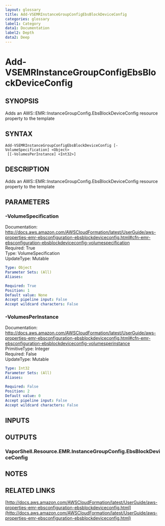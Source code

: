 ```yaml
---
layout: glossary
title: Add-VSEMRInstanceGroupConfigEbsBlockDeviceConfig
categories: glossary
label1: Category
data1: Documentation
label2: Depth
data2: Deep
---
```


# Add-VSEMRInstanceGroupConfigEbsBlockDeviceConfig

## SYNOPSIS
Adds an AWS::EMR::InstanceGroupConfig.EbsBlockDeviceConfig resource property to the template

## SYNTAX

```
Add-VSEMRInstanceGroupConfigEbsBlockDeviceConfig [-VolumeSpecification] <Object>
 [[-VolumesPerInstance] <Int32>]
```

## DESCRIPTION
Adds an AWS::EMR::InstanceGroupConfig.EbsBlockDeviceConfig resource property to the template

## PARAMETERS

### -VolumeSpecification
Documentation: http://docs.aws.amazon.com/AWSCloudFormation/latest/UserGuide/aws-properties-emr-ebsconfiguration-ebsblockdeviceconfig.html#cfn-emr-ebsconfiguration-ebsblockdeviceconfig-volumespecification    
Required: True    
Type: VolumeSpecification    
UpdateType: Mutable

```yaml
Type: Object
Parameter Sets: (All)
Aliases: 

Required: True
Position: 1
Default value: None
Accept pipeline input: False
Accept wildcard characters: False
```

### -VolumesPerInstance
Documentation: http://docs.aws.amazon.com/AWSCloudFormation/latest/UserGuide/aws-properties-emr-ebsconfiguration-ebsblockdeviceconfig.html#cfn-emr-ebsconfiguration-ebsblockdeviceconfig-volumesperinstance    
PrimitiveType: Integer    
Required: False    
UpdateType: Mutable

```yaml
Type: Int32
Parameter Sets: (All)
Aliases: 

Required: False
Position: 2
Default value: 0
Accept pipeline input: False
Accept wildcard characters: False
```

## INPUTS

## OUTPUTS

### VaporShell.Resource.EMR.InstanceGroupConfig.EbsBlockDeviceConfig

## NOTES

## RELATED LINKS

[http://docs.aws.amazon.com/AWSCloudFormation/latest/UserGuide/aws-properties-emr-ebsconfiguration-ebsblockdeviceconfig.html](http://docs.aws.amazon.com/AWSCloudFormation/latest/UserGuide/aws-properties-emr-ebsconfiguration-ebsblockdeviceconfig.html)

